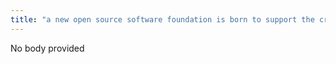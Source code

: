 ```yaml
---
title: "a new open source software foundation is born to support the creation of a secure"
---
```


No body provided
